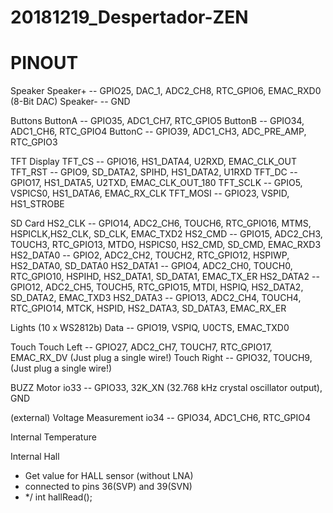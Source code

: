 # 20181219_Despertador-ZEN

# PINOUT
Speaker
Speaker+ -- GPIO25, DAC_1, ADC2_CH8, RTC_GPIO6, EMAC_RXD0  (8-Bit DAC)
Speaker- -- GND

Buttons
ButtonA -- GPIO35, ADC1_CH7, RTC_GPIO5
ButtonB -- GPIO34, ADC1_CH6, RTC_GPIO4
ButtonC -- GPIO39, ADC1_CH3, ADC_PRE_AMP, RTC_GPIO3


TFT Display
TFT_CS  -- GPIO16, HS1_DATA4, U2RXD, EMAC_CLK_OUT
TFT_RST -- GPIO9, SD_DATA2, SPIHD, HS1_DATA2, U1RXD
TFT_DC -- GPIO17, HS1_DATA5, U2TXD, EMAC_CLK_OUT_180
TFT_SCLK -- GPIO5, VSPICS0, HS1_DATA6, EMAC_RX_CLK
TFT_MOSI -- GPIO23, VSPID, HS1_STROBE

SD Card
HS2_CLK -- GPIO14, ADC2_CH6, TOUCH6, RTC_GPIO16, MTMS, HSPICLK,HS2_CLK, SD_CLK, EMAC_TXD2
HS2_CMD -- GPIO15, ADC2_CH3, TOUCH3, RTC_GPIO13, MTDO, HSPICS0, HS2_CMD, SD_CMD, EMAC_RXD3
HS2_DATA0 -- GPIO2, ADC2_CH2, TOUCH2, RTC_GPIO12, HSPIWP, HS2_DATA0, SD_DATA0
HS2_DATA1  -- GPIO4, ADC2_CH0, TOUCH0, RTC_GPIO10, HSPIHD, HS2_DATA1, SD_DATA1, EMAC_TX_ER
HS2_DATA2  -- GPIO12, ADC2_CH5, TOUCH5, RTC_GPIO15, MTDI, HSPIQ, HS2_DATA2, SD_DATA2, EMAC_TXD3
HS2_DATA3  -- GPIO13, ADC2_CH4, TOUCH4, RTC_GPIO14, MTCK, HSPID, HS2_DATA3, SD_DATA3, EMAC_RX_ER


Lights (10 x WS2812b)
Data -- GPIO19, VSPIQ, U0CTS, EMAC_TXD0 

Touch
Touch Left  -- GPIO27, ADC2_CH7, TOUCH7, RTC_GPIO17, EMAC_RX_DV  			                        (Just plug a single wire!)
Touch Right -- GPIO32, TOUCH9, 																		(Just plug a single wire!)


BUZZ Motor
io33 -- GPIO33, 32K_XN (32.768 kHz crystal oscillator output),
GND


(external) Voltage Measurement
io34 -- GPIO34, ADC1_CH6, RTC_GPIO4

Internal Temperature


Internal Hall
* Get value for HALL sensor (without LNA)
 * connected to pins 36(SVP) and 39(SVN)
 * */
int hallRead();
